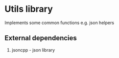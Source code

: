# Utils library
Implements some common functions e.g. json helpers

## External dependencies
1. jsoncpp - json library
